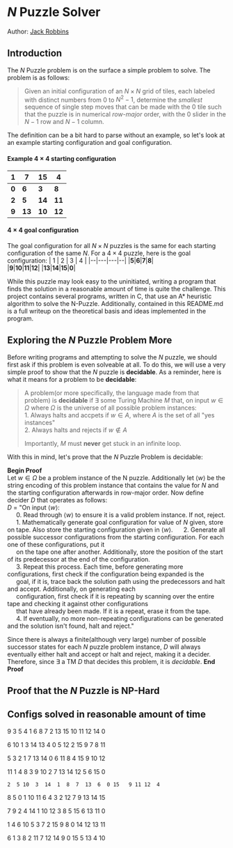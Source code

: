 # $N$ Puzzle Solver
Author: [Jack Robbins](https://www.github.com/jackr276)

## Introduction
The $N$ Puzzle problem is on the surface a simple problem to solve. The problem is as follows:
> Given an initial configuration of an $N\times N$ grid of tiles, each labeled with distinct numbers from $0$ to $N^2 - 1$, determine the *smallest* sequence of single step moves that can be made with the $0$ tile such that the puzzle is in numerical *row-major* order, with the 0 slider in the $N-1$ row and $N-1$ column.

The definition can be a bit hard to parse without an example, so let's look at an example starting configuration and goal configuration.

#### Example $4 \times 4$ starting configuration
| 1 | 7 | 15 | 4 |
|--|---|---|--|
|**0**|**6**|**3**|**8**|  
|**2**|**5**|**14**|**11**|
|**9**|**13**|**10**|**12**|

#### $4 \times 4$ goal configuration
The goal configuration for all $N \times N$ puzzles is the same for each starting configuration of the same $N$. For a $4 \times 4$ puzzle, here is the goal configuration:
| 1 | 2 | 3 | 4 |
|--|---|---|--|
|**5**|**6**|**7**|**8**|  
|**9**|**10**|**11**|**12**|
|**13**|**14**|**15**|**0**|

While this puzzle may look easy to the uninitiated, writing a program that finds the solution in a reasonable amount of time is quite the challenge. This project contains several programs, written in C, that use an A* heuristic algorithm to solve the N-Puzzle. Additionally, contained in this README.md is a full writeup on the theoretical basis and ideas implemented in the program.

## Exploring the $N$ Puzzle Problem More
Before writing programs and attempting to solve the $N$ puzzle, we should first ask if this problem is even solveable at all. To do this, we will use a very simple proof to show that the $N$ puzzle is **decidable**. As a reminder, here is what it means for a problem to be **decidable**:
> A problem(or more specifically, the language made from that problem) is **decidable** if $\exists$ some Turing Machine $M$ that, on input $w \in \Omega$ where $\Omega$ is the universe of all possible problem instances:   
>      1. Always halts and accpets if $w \in A$, where $A$ is the set of all "yes instances"   
>      2. Always halts and rejects if $w \notin A$
>         
> Importantly, $M$ must **never** get stuck in an infinite loop.       

With this in mind, let's prove that the $N$ Puzzle Problem is decidable:

**Begin Proof**     
Let $w \in \Omega$ be a problem instance of the N puzzle. Additionally let $\langle w \rangle$ be the string encoding of this problem instance that contains the value for $N$ and the starting configuration afterwards in row-major order.
Now define decider $D$ that operates as follows:     
$D$ = "On input $\langle w \rangle$:   
$\quad$ 0. Read through $\langle w \rangle$ to ensure it is a valid problem instance. If not, reject.   
$\quad$ 1. Mathematically generate goal configuration for value of $N$ given, store on tape. Also store the starting configuration given in $\langle w \rangle$.
$\quad$ 2. Generate all possible successor configurations from the starting configuration. For each one of these configurations, put it     
$\quad$    on the tape one after another. Additionally, store the position of the start of its predecessor at the end of the configuration.     
$\quad$ 3. Repeat this process. Each time, before generating more configurations, first check if the configuration being expanded is the    
$\quad$   goal, if it is, trace back the solution path using the predecessors and halt and accept. Additionally, on generating each           
$\quad$   configuration, first check if it is repeating by scanning over the entire tape and checking it against other configurations        
$\quad$   that have already been made. If it is a repeat, erase it from the tape.    
$\quad$ 4. If eventually, no more non-repeating configurations can be generated and the solution isn't found, halt and reject."   

Since there is always a finite(although very large) number of possible successor states for each $N$ puzzle problem instance, $D$ will always eventually either halt and accept or halt and reject, making it a decider. Therefore, since $\exists$ a TM $D$ that decides this problem, it is *decidable*.
**End Proof**
  


## Proof that the $N$ Puzzle is NP-Hard

## Configs solved in reasonable amount of time
 9  3  5  4   1  6  8  7   2 13 15 10  11 12 14  0   
 
  6 10  1  3  14 13  4  0   5 12  2 15   9  7  8 11  
  
   5  3  2  1   7 13 14  0   6 11  8  4  15  9 10 12    
   
   11  1  4  8   3  9 10  2   7 13 14 12   5  6 15  0   
   
    2  5 10  3  14  1  8  7  13  6  0 15   9 11 12  4  
    
 8  5  0  1  10 11  6  4  3  2 12  7 9 13 14 15  

  7  9  2  4  14  1 10 12   3  8  5 15   6 13 11  0   

   1  4  6 10   5  3  7  2  15  9  8  0  14 12 13 11   
    
6  1  3  8 2 11  7 12 14  9  0 15 5 13  4 10 
